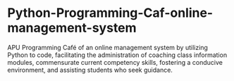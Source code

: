 # Python-Programming-Caf-online-management-system
APU Programming Café of an online management system by utilizing Python to code, facilitating the administration of coaching class information modules, commensurate current competency skills, fostering a conducive environment, and assisting students who seek guidance. 
